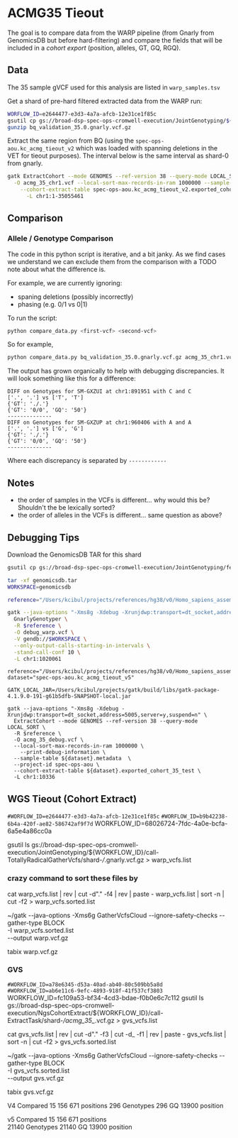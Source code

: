 # ACMG35 Tieout

The goal is to compare data from the WARP pipeline (from Gnarly from GenomicsDB but before hard-filtering) and compare the fields that will be included in a _cohort export_ (position, alleles, GT, GQ, RGQ).  

## Data

The 35 sample gVCF used for this analysis are listed in `warp_samples.tsv`

Get a shard of pre-hard filtered extracted data from the WARP run:

```bash
WORFLOW_ID=e2644477-e3d3-4a7a-afcb-12e31ce1f85c
gsutil cp gs://broad-dsp-spec-ops-cromwell-execution/JointGenotyping/${WORFLOW_ID}/call-TotallyRadicalGatherVcfs/shard-0/*.gnarly.vcf.gz bq_validation_35.0.gnarly.vcf.gz
gunzip bq_validation_35.0.gnarly.vcf.gz
```

Extract the same region from BQ (using the `spec-ops-aou.kc_acmg_tieout_v2` which was loaded with spanning deletions in the VET for tieout purposes).  The interval below is the same interval as shard-0 from gnarly.

```bash
gatk ExtractCohort --mode GENOMES --ref-version 38 --query-mode LOCAL_SORT -R ~/projects/references/hg38/v0/Homo_sapiens_assembly38.fasta \
  -O acmg_35_chr1.vcf --local-sort-max-records-in-ram 1000000 --sample-table spec-ops-aou.kc_acmg_tieout_v2.metadata  --project-id spec-ops-aou \
    --cohort-extract-table spec-ops-aou.kc_acmg_tieout_v2.exported_cohort_35_test_pl \
      -L chr1:1-35055461
```

## Comparison

### Allele / Genotype Comparison

The code in this python script is iterative, and a bit janky.  As we find cases we understand we can exclude them from the comparison with a TODO note about what the difference is.

For example, we are currently ignoring:

* spaning deletions (possibly incorrectly)
* phasing (e.g. 0/1 vs 0|1)


To run the script:

```bash
python compare_data.py <first-vcf> <second-vcf>
```

So for example,

```bash
python compare_data.py bq_validation_35.0.gnarly.vcf.gz acmg_35_chr1.vcf.gz
```

The output has grown organically to help with debugging discrepancies.  It will look something like this for a difference:

```text
DIFF on Genotypes for SM-GXZUI at chr1:891951 with C and C
['.', '.'] vs ['T', 'T']
{'GT': './.'}
{'GT': '0/0', 'GQ': '50'}
--------------
DIFF on Genotypes for SM-GXZUP at chr1:960406 with A and A
['.', '.'] vs ['G', 'G']
{'GT': './.'}
{'GT': '0/0', 'GQ': '50'}
--------------
```

Where each discrepancy is separated by `------------`

## Notes

* the order of samples in the VCFs is different... why would this be?  Shouldn't the be lexically sorted?
* the order of alleles in the VCFs is different... same question as above?

## Debugging Tips

Download the GenomicsDB TAR for this shard

```bash
gsutil cp gs://broad-dsp-spec-ops-cromwell-execution/JointGenotyping/feeca595-85a8-4d2b-b1ef-7f6dc64d714c/call-ImportGVCFs/shard-0/genomicsdb.tar .

tar -xf genomicsdb.tar
WORKSPACE=genomicsdb

reference="/Users/kcibul/projects/references/hg38/v0/Homo_sapiens_assembly38.fasta"

gatk --java-options "-Xms8g -Xdebug -Xrunjdwp:transport=dt_socket,address=5005,server=y,suspend=n" \
  GnarlyGenotyper \
  -R $reference \
  -O debug_warp.vcf \
  -V gendb://$WORKSPACE \
  --only-output-calls-starting-in-intervals \
  -stand-call-conf 10 \
  -L chr1:1020061
```

```
reference="/Users/kcibul/projects/references/hg38/v0/Homo_sapiens_assembly38.fasta"
dataset="spec-ops-aou.kc_acmg_tieout_v5"

GATK_LOCAL_JAR=/Users/kcibul/projects/gatk/build/libs/gatk-package-4.1.9.0-191-g61b5dfb-SNAPSHOT-local.jar

gatk --java-options "-Xms8g -Xdebug -Xrunjdwp:transport=dt_socket,address=5005,server=y,suspend=n" \
  ExtractCohort --mode GENOMES --ref-version 38 --query-mode LOCAL_SORT \
  -R $reference \
  -O acmg_35_debug.vcf \
  --local-sort-max-records-in-ram 1000000 \
	--print-debug-information \
  --sample-table ${dataset}.metadata  \
  --project-id spec-ops-aou \
  --cohort-extract-table ${dataset}.exported_cohort_35_test \
  -L chr1:10336
```


## WGS Tieout (Cohort Extract)

`#WORFLOW_ID=e2644477-e3d3-4a7a-afcb-12e31ce1f85c`
`#WORFLOW_ID=b9b42238-6b4a-420f-ae82-586742af9f7d`
WORKFLOW_ID=68026724-7fdc-4a0e-bcfa-6a5e4a86cc0a

gsutil ls gs://broad-dsp-spec-ops-cromwell-execution/JointGenotyping/${WORKFLOW_ID}/call-TotallyRadicalGatherVcfs/shard-*/*.gnarly.vcf.gz > warp_vcfs.list

### crazy command to sort these files by 
cat warp_vcfs.list  | rev | cut -d"." -f4 | rev | paste - warp_vcfs.list | sort -n | cut -f2 > warp_vcfs.sorted.list

~/gatk --java-options -Xms6g GatherVcfsCloud --ignore-safety-checks --gather-type BLOCK \
-I warp_vcfs.sorted.list \
--output warp.vcf.gz

tabix warp.vcf.gz

### GVS
`#WORKFLOW_ID=a78e6345-d53a-40ad-ab40-80c509bb5a8d`
`#WORKFLOW_ID=ab6e11c6-9efc-4893-918f-41f537cf3803`
WORKFLOW_ID=fc109a53-bf34-4cd3-bdae-f0b0e6c7c112
gsutil ls gs://broad-dsp-spec-ops-cromwell-execution/NgsCohortExtract/${WORKFLOW_ID}/call-ExtractTask/shard-*/acmg_35_*.vcf.gz > gvs_vcfs.list

cat gvs_vcfs.list  | rev | cut -d"." -f3 | cut -d_ -f1 | rev | paste - gvs_vcfs.list | sort -n | cut -f2 > gvs_vcfs.sorted.list

~/gatk --java-options -Xms6g GatherVcfsCloud --ignore-safety-checks --gather-type BLOCK \
-I gvs_vcfs.sorted.list \
--output gvs.vcf.gz

tabix gvs.vcf.gz




V4
Compared 15 156 671 positions
    296 Genotypes
    296 GQ
  13900 position
	
v5
Compared 15 156 671 positions	
  21140 Genotypes
  21140 GQ
  13900 position
